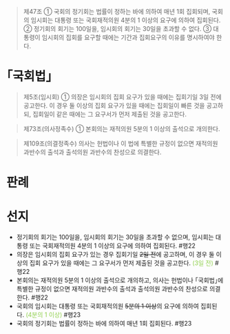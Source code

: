 > 제47조
> ① 국회의 정기회는 법률이 정하는 바에 의하여 매년 1회 집회되며, 국회의 임시회는 대통령 또는 국회재적의원 4분의 1 이상의 요구에 의하여 집회된다.
> ② 정기회의 회기는 100일을, 임시회의 회기는 30일을 초과할 수 없다.
> ③ 대통령이 임시회의 집회를 요구할 때에는 기간과 집회요구의 이유를 명시하여야 한다.
# ｢국회법｣
> 제5조(임시회) 
> ① 의장은 임시회의 집회 요구가 있을 때에는 집회기일 3일 전에 공고한다. 이 경우 둘 이상의 집회 요구가 있을 때에는 집회일이 빠른 것을 공고하되, 집회일이 같은 때에는 그 요구서가 먼저 제출된 것을 공고한다.

> 제73조(의사정족수) 
> ① 본회의는 재적의원 5분의 1 이상의 출석으로 개의한다.

> 제109조(의결정족수) 
> 의사는 헌법이나 이 법에 특별한 규정이 없으면 재적의원 과반수의 출석과 출석의원 과반수의 찬성으로 의결한다.

# 판례
# 선지
- 정기회의 회기는 100일을, 임시회의 회기는 30일을 초과할 수 없으며, 임시회는 대통령 또는 국회재적의원 4분의 1 이상의 요구에 의하여 집회된다. #행22
- 의장은 임시회의 집회 요구가 있는 경우 집회기일 ~~2일 전~~에 공고하며, 이 경우 둘 이상의 집회 요구가 있을 때에는 그 요구서가 먼저 제출된 것을 공고한다. <font color="#92d050">(3일 전)</font> #행22
- 본회의는 재적의원 5분의 1 이상의 출석으로 개의하고, 의사는 헌법이나 ｢국회법｣에 특별한 규정이 없으면 재적의원 과반수의 출석과 출석의원 과반수의 찬성으로 의결한다. #행22
- 국회의 임시회는 대통령 또는 국회재적의원 ~~5분의 1 이상~~의 요구에 의하여 집회된다. <font color="#92d050">(4분의 1 이상)</font> #행23
- 국회의 정기회는 법률이 정하는 바에 의하여 매년 1회 집회된다. #행23